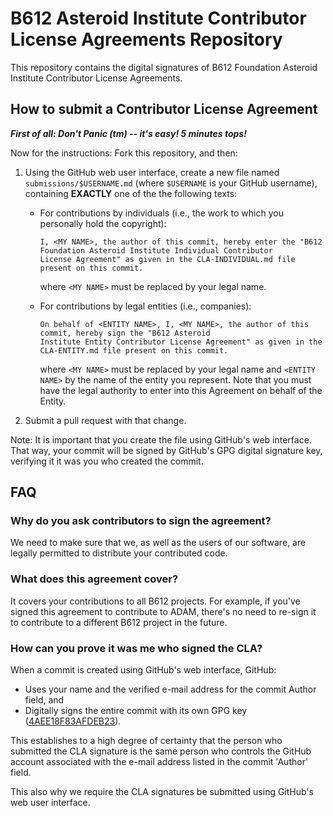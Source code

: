 # B612 Asteroid Institute Contributor License Agreements Repository

This repository contains the digital signatures of B612 Foundation Asteroid Institute Contributor License Agreements.

## How to submit a Contributor License Agreement

***First of all: Don't Panic (tm) -- it's easy! 5 minutes tops!***

Now for the instructions: Fork this repository, and then:
1. Using the GitHub web user interface, create a new file named `submissions/$USERNAME.md` (where `$USERNAME` is your GitHub username), containing **EXACTLY** one of the the following texts:

    - For contributions by individuals (i.e., the work to which you personally hold the copyright):
        ```
        I, <MY NAME>, the author of this commit, hereby enter the "B612 Foundation Asteroid Institute Individual Contributor 
        License Agreement" as given in the CLA-INDIVIDUAL.md file present on this commit.
        ```
        where `<MY NAME>` must be replaced by your legal name.

    - For contributions by legal entities (i.e., companies):
        ```
        On behalf of <ENTITY NAME>, I, <MY NAME>, the author of this commit, hereby sign the "B612 Asteroid 
        Institute Entity Contributor License Agreement" as given in the CLA-ENTITY.md file present on this commit.
        ```
        where `<MY NAME>` must be replaced by your legal name and `<ENTITY NAME>` by the name of the entity
        you represent. Note that you must have the legal authority to enter into this Agreement on behalf
        of the Entity.

2. Submit a pull request with that change.

Note: It is important that you create the file using GitHub's web interface. That way, your commit will be signed by GitHub's GPG digital signature key, verifying it it was you who created the commit.

## FAQ

### Why do you ask contributors to sign the agreement?
We need to make sure that we, as well as the users of our software, are legally permitted to distribute your contributed code.

### What does this agreement cover?
It covers your contributions to all B612 projects. For example, if you've signed this agreement to contribute to ADAM, there's no need to re-sign it to contribute to a different B612 project in the future.

### How can you prove it was me who signed the CLA?
When a commit is created using GitHub's web interface, GitHub:
* Uses your name and the verified e-mail address for the commit Author field, and
* Digitally signs the entire commit with its own GPG key ([4AEE18F83AFDEB23](https://github.com/web-flow.gpg)).

This establishes to a high degree of certainty that the person who submitted the CLA signature is the same person who controls the GitHub account associated with the e-mail address listed in the commit 'Author' field.

This also why we require the CLA signatures be submitted using GitHub's web user interface.
